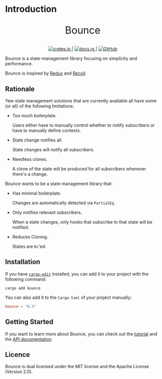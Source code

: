 # Introduction

<p style="text-align: center; font-size: 2rem;">Bounce</p>

<p style="text-align: center;">
  <a href="https://crates.io/crates/bounce">
    <img src="https://img.shields.io/crates/v/bounce" alt="crates.io">
  </a>
  |
  <a href="https://docs.rs/bounce/">
    <img src="https://docs.rs/bounce/badge.svg" alt="docs.rs">
  </a>
  |
  <a href="https://github.com/futursolo/bounce">
    <img src="https://img.shields.io/github/stars/futursolo/bounce?style=social" alt="GitHub">
  </a>
</p>

Bounce is a state-management library focusing on simplicity and
performance.

Bounce is inspired by [Redux](https://github.com/reduxjs/redux) and
[Recoil](https://github.com/facebookexperimental/Recoil).

## Rationale

Yew state management solutions that are currently available all have
some (or all) of the following limitations:

- Too much boilerplate.

   Users either have to manually control whether to notify
   subscribers or have to manually define contexts.

- State change notifies all.

   State changes will notify all subscribers.

- Needless clones.

   A clone of the state will be produced for all subscribers whenever
there's a change.

Bounce wants to be a state management library that:

- Has minimal boilerplate.

   Changes are automatically detected via `PartialEq`.

- Only notifies relevant subscribers.

   When a state changes, only hooks that subscribe to that state will
be notified.

- Reduces Cloning.

   States are `Rc`'ed.

## Installation

If you have [`cargo-edit`](https://github.com/killercup/cargo-edit)
installed,
you can add it to your project with the following command:

```shell
cargo add bounce
```

You can also add it to the `Cargo.toml` of your project manually:

```toml
bounce = "0.3"
```

## Getting Started

If you want to learn more about Bounce, you can check out the
[tutorial](./tutorial.md) and the [API documentation](https://docs.rs/bounce/).

## Licence

Bounce is dual licensed under the MIT license and the Apache License (Version 2.0).

